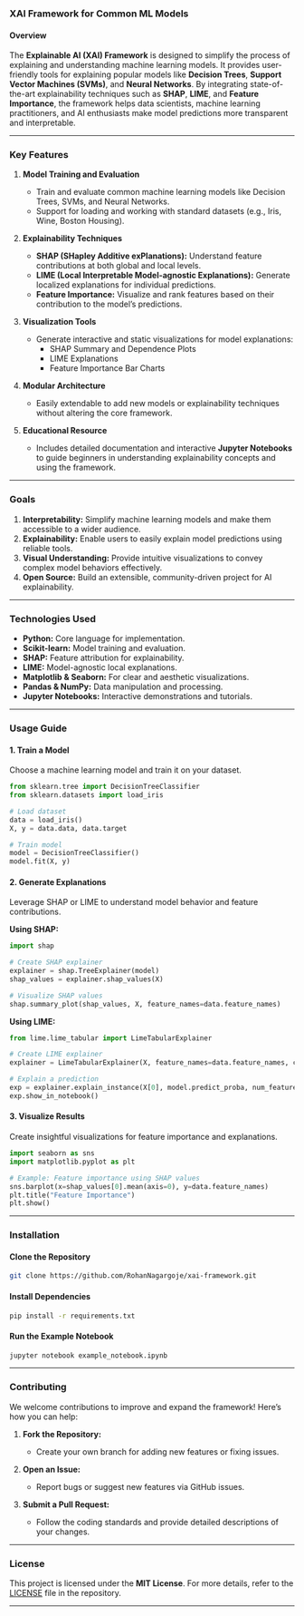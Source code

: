 ### XAI Framework for Common ML Models

#### Overview
The **Explainable AI (XAI) Framework** is designed to simplify the process of explaining and understanding machine learning models. It provides user-friendly tools for explaining popular models like **Decision Trees**, **Support Vector Machines (SVMs)**, and **Neural Networks**. By integrating state-of-the-art explainability techniques such as **SHAP**, **LIME**, and **Feature Importance**, the framework helps data scientists, machine learning practitioners, and AI enthusiasts make model predictions more transparent and interpretable.

---

### Key Features

1. **Model Training and Evaluation**
   - Train and evaluate common machine learning models like Decision Trees, SVMs, and Neural Networks.
   - Support for loading and working with standard datasets (e.g., Iris, Wine, Boston Housing).

2. **Explainability Techniques**
   - **SHAP (SHapley Additive exPlanations):** Understand feature contributions at both global and local levels.
   - **LIME (Local Interpretable Model-agnostic Explanations):** Generate localized explanations for individual predictions.
   - **Feature Importance:** Visualize and rank features based on their contribution to the model’s predictions.

3. **Visualization Tools**
   - Generate interactive and static visualizations for model explanations:
     - SHAP Summary and Dependence Plots
     - LIME Explanations
     - Feature Importance Bar Charts

4. **Modular Architecture**
   - Easily extendable to add new models or explainability techniques without altering the core framework.

5. **Educational Resource**
   - Includes detailed documentation and interactive **Jupyter Notebooks** to guide beginners in understanding explainability concepts and using the framework.

---

### Goals

1. **Interpretability:** Simplify machine learning models and make them accessible to a wider audience.
2. **Explainability:** Enable users to easily explain model predictions using reliable tools.
3. **Visual Understanding:** Provide intuitive visualizations to convey complex model behaviors effectively.
4. **Open Source:** Build an extensible, community-driven project for AI explainability.

---

### Technologies Used

- **Python:** Core language for implementation.
- **Scikit-learn:** Model training and evaluation.
- **SHAP:** Feature attribution for explainability.
- **LIME:** Model-agnostic local explanations.
- **Matplotlib & Seaborn:** For clear and aesthetic visualizations.
- **Pandas & NumPy:** Data manipulation and processing.
- **Jupyter Notebooks:** Interactive demonstrations and tutorials.

---

### Usage Guide

#### 1. Train a Model
Choose a machine learning model and train it on your dataset.

```python
from sklearn.tree import DecisionTreeClassifier
from sklearn.datasets import load_iris

# Load dataset
data = load_iris()
X, y = data.data, data.target

# Train model
model = DecisionTreeClassifier()
model.fit(X, y)
```

#### 2. Generate Explanations
Leverage SHAP or LIME to understand model behavior and feature contributions.

**Using SHAP:**
```python
import shap

# Create SHAP explainer
explainer = shap.TreeExplainer(model)
shap_values = explainer.shap_values(X)

# Visualize SHAP values
shap.summary_plot(shap_values, X, feature_names=data.feature_names)
```

**Using LIME:**
```python
from lime.lime_tabular import LimeTabularExplainer

# Create LIME explainer
explainer = LimeTabularExplainer(X, feature_names=data.feature_names, class_names=data.target_names, discretize_continuous=True)

# Explain a prediction
exp = explainer.explain_instance(X[0], model.predict_proba, num_features=3)
exp.show_in_notebook()
```

#### 3. Visualize Results
Create insightful visualizations for feature importance and explanations.

```python
import seaborn as sns
import matplotlib.pyplot as plt

# Example: Feature importance using SHAP values
sns.barplot(x=shap_values[0].mean(axis=0), y=data.feature_names)
plt.title("Feature Importance")
plt.show()
```

---

### Installation

#### Clone the Repository
```bash
git clone https://github.com/RohanNagargoje/xai-framework.git
```

#### Install Dependencies
```bash
pip install -r requirements.txt
```

#### Run the Example Notebook
```bash
jupyter notebook example_notebook.ipynb
```

---

### Contributing

We welcome contributions to improve and expand the framework! Here’s how you can help:

1. **Fork the Repository:**
   - Create your own branch for adding new features or fixing issues.

2. **Open an Issue:**
   - Report bugs or suggest new features via GitHub issues.

3. **Submit a Pull Request:**
   - Follow the coding standards and provide detailed descriptions of your changes.

---

### License
This project is licensed under the **MIT License**. For more details, refer to the [LICENSE](LICENSE) file in the repository.

---
